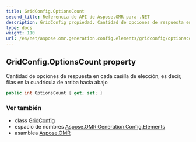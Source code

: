 ```yaml
---
title: GridConfig.OptionsCount
second_title: Referencia de API de Aspose.OMR para .NET
description: GridConfig propiedad. Cantidad de opciones de respuesta en cada casilla de elección es decir filas en la cuadrícula de arriba hacia abajo
type: docs
weight: 110
url: /es/net/aspose.omr.generation.config.elements/gridconfig/optionscount/
---
```

## GridConfig.OptionsCount property

Cantidad de opciones de respuesta en cada casilla de elección, es decir, filas en la cuadrícula de arriba hacia abajo

```csharp
public int OptionsCount { get; set; }
```

### Ver también

* class [GridConfig](../)
* espacio de nombres [Aspose.OMR.Generation.Config.Elements](../../gridconfig/)
* asamblea [Aspose.OMR](../../../)


